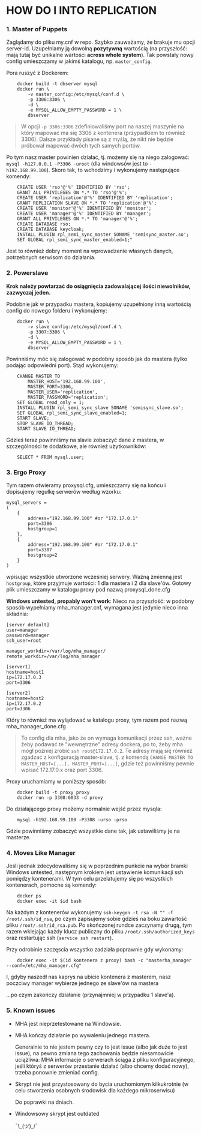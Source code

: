 # HOW DO I INTO REPLICATION

### 1. Master of Puppets

Zaglądamy do pliku my.cnf w repo. Szybko zauważamy, że brakuje mu opcji
server-id. Uzupełniamy ją dowolną **pozytywną** wartością (na przyszłość: mają
tutaj być unikalne wartości __across whole system__). Tak powstały nowy config
umieszczamy w jakimś katalogu, np. `master_config`.

Pora ruszyć z Dockerem:
```
    docker build -t dbserver mysql
    docker run \
        -v master_config:/etc/mysql/conf.d \
        -p 3306:3306 \
        -d \
        -e MYSQL_ALLOW_EMPTY_PASSWORD = 1 \
        dbserver
```

> W opcji `-p 3306:3306` zdefiniowaliśmy port na naszej maszynie na który
> mapować ma się 3306 z kontenera (przypadkiem to również 3306). Dalsze
> przykłady pisane są z myślą, że nikt nie będzie próbował mapować dwóch tych
> samych portów.

Po tym nasz master powinien działać, tj. możemy się na niego zalogować: `mysql
-h127.0.0.1 -P3306 -uroot` (dla windowsów jest to `-h192.168.99.100`). Skoro
tak, to wchodzimy i wykonujemy następujące komendy:
```
    CREATE USER 'rso'@'%' IDENTIFIED BY 'rso';
    GRANT ALL PRIVILEGES ON *.* TO 'rso'@'%';
    CREATE USER 'replication'@'%' IDENTIFIED BY 'replication';
    GRANT REPLICATION SLAVE ON *.* TO 'replication'@'%';
    CREATE USER 'monitor'@'%' IDENTIFIED BY 'monitor';
    CREATE USER 'manager'@'%' IDENTIFIED BY 'manager';
    GRANT ALL PRIVILEGES ON *.* TO 'manager'@'%';
    CREATE DATABASE rso;
    CREATE DATABASE keycloak;
    INSTALL PLUGIN rpl_semi_sync_master SONAME 'semisync_master.so';
    SET GLOBAL rpl_semi_sync_master_enabled=1;"
```

Jest to również dobry moment na wprowadzenie własnych danych, potrzebnych
serwisom do działania.

### 2. Powerslave

__Krok należy powtarzać do osiągnięcia zadowalającej ilości niewolników,
zazwyczaj jeden.__

Podobnie jak w przypadku mastera, kopiujemy uzupełniony inną wartością config
do nowego folderu i wykonujemy:
```
    docker run \
        -v slave_config:/etc/mysql/conf.d \
        -p 3307:3306 \
        -d \
        -e MYSQL_ALLOW_EMPTY_PASSWORD = 1 \
        dbserver
```

Powinniśmy móc się zalogować w podobny sposób jak do mastera (tylko podając
odpowiedni port). Stąd wykonujemy:
```
    CHANGE MASTER TO
        MASTER_HOST='192.168.99.100',
        MASTER_PORT=3306,
        MASTER_USER='replication',
        MASTER_PASSWORD='replication';
    SET GLOBAL read_only = 1;
    INSTALL PLUGIN rpl_semi_sync_slave SONAME 'semisync_slave.so';
    SET GLOBAL rpl_semi_sync_slave_enabled=1;
    START SLAVE;
    STOP SLAVE IO_THREAD;
    START SLAVE IO_THREAD;
```

Gdzieś teraz powinniśmy na slavie zobaczyć dane z mastera, w szczególności te
dodatkowe, ale również użytkowników:
```
    SELECT * FROM mysql.user;
```

### 3. Ergo Proxy

Tym razem otwieramy proxysql.cfg, umieszczamy się na końcu i dopisujemy regułkę
serwerów według wzorku:
```
mysql_servers =
(
    {
        address="192.168.99.100" #or "172.17.0.1"
        port=3306
        hostgroup=1
    },
    {
        address="192.168.99.100" #or "172.17.0.1"
        port=3307
        hostgroup=2
    }
)
```
wpisując wszystkie utworzone wcześniej serwery. Ważną zmienną jest `hostgroup`,
które przyjmuje wartości: 1 dla mastera i 2 dla slave'ów. Gotowy plik
umieszczamy w katalogu proxy pod nazwą proxysql\_done.cfg

**Windows untested, propably won't work**:
Nieco na przyszłość: w podobny sposób wypełniamy mha\_manager.cnf, wymagana jest
jedynie nieco inna składnia:
```
[server default]
user=manager
password=manager
ssh_user=root

manager_workdir=/var/log/mha_manager/
remote_workdir=/var/log/mha_manager

[server1]
hostname=host1
ip=172.17.0.3
port=3306

[server2]
hostname=host2
ip=172.17.0.2
port=3306
```
Który to również ma wylądować w katalogu proxy, tym razem pod nazwą
mha\_manager\_done.cfg

> To config dla mha, jako że on wymaga komunikacji przez ssh, ważne żeby
> podawać te "wewnętrzne" adresy dockera, po to, żeby mha mógł później zrobić
> `ssh root@172.17.0.2`. Te adresy mają się również zgadzać z konfiguracją
> master-slave, tj. z komendą `CHANGE MASTER TO MASTER_HOST=[...],
> MASTER_PORT=[...]`, gdzie też powinniśmy pewnie wpisać 172.17.0.x oraz port
> 3306.

Proxy uruchamiamy w poniższy sposób:
```
    docker build -t proxy proxy
    docker run -p 3308:6033 -d proxy
```

Do działającego proxy możemy normalnie wejść przez mysqla:
```
    mysql -h192.168.99.100 -P3308 -urso -prso
```
Gdzie powinniśmy zobaczyć wszystkie dane tak, jak ustawiliśmy je na masterze.

### 4. Moves Like Manager

Jeśli jednak zdecydowaliśmy się w poprzednim punkcie na wybór bramki Windows
untested, następnym krokiem jest ustawienie komunikacji ssh pomiędzy
kontenerami. W tym celu przelatujemy się po wszystkich kontenerach, pomocne są
komendy:
```
    docker ps
    docker exec -it $id bash
```
Na każdym z kontenerów wykonujemy `ssh-keygen -t rsa -N "" -f
/root/.ssh/id_rsa`, po czym zapisujemy sobie gdzieś na boku zawartość pliku
`/root/.ssh/id_rsa.pub`. Po skończonej rundce zaczynamy drugą, tym razem
wklejając każdy klucz publiczny do pliku `/root/.ssh/authorized_keys` oraz
restartując ssh (`service ssh restart`).

Przy odrobinie szczęscia wszystko zadziała poprawnie gdy wykonamy:
```
    docker exec -it $(id kontenera z proxy) bash -c "masterha_manager --conf=/etc/mha_manager.cfg"
```

I, gdyby naszedł nas kaprys na ubicie kontenera z masterem, nasz poczciwy
manager wybierze jednego ze slave'ów na mastera

...po czym zakończy działanie (przynajmniej w przypadku 1 slave'a).

### 5. Known issues

* MHA jest nieprzetestowane na Windowsie.
* MHA kończy działanie po wywaleniu jednego mastera.

   Generalnie to nie jestem pewny czy to jest issue (albo jak duże to jest
   issue), na pewno zmiana tego zachowania będzie niesamowicie uciążliwa: MHA
   informacje o serwerach ściąga z pliku konfiguracyjnego, jeśli któryś z
   serwerów przestanie działać (albo chcemy dodać nowy), trzeba ponownie
   zmieniać config.

* Skrypt nie jest przystosowany do bycia uruchomionym kilkukrotnie (w celu stworzenia osobnych środowisk dla każdego mikroserwisu)

   Do poprawki na dniach.

* Windowsowy skrypt jest outdated

   ¯\\_(ツ)\_/¯
